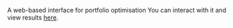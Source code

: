 A web-based interface for portfolio optimisation
You can interact with it and view results [here](https://portfolio-optimize.streamlit.app/).
